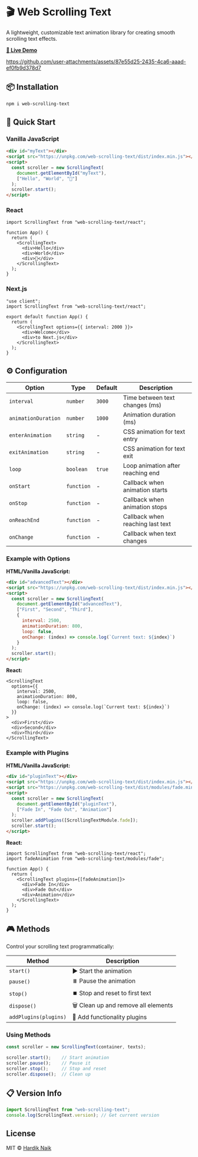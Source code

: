 # 🎬 Web Scrolling Text

A lightweight, customizable text animation library for creating smooth scrolling text effects.

**[🚀 Live Demo](https://mehardiknaik.github.io/web-scrolling-text/)**

https://github.com/user-attachments/assets/87e55d25-2435-4ca6-aaad-ef0fb9d378d7

## 📦 Installation

```bash
npm i web-scrolling-text
```

## 🚀 Quick Start

### Vanilla JavaScript
```html
<div id="myText"></div>
<script src="https://unpkg.com/web-scrolling-text/dist/index.min.js"></script>
<script>
  const scroller = new ScrollingText(
    document.getElementById("myText"), 
    ["Hello", "World", "👋"]
  );
  scroller.start();
</script>
```

### React
```tsx
import ScrollingText from "web-scrolling-text/react";

function App() {
  return (
    <ScrollingText>
      <div>Hello</div>
      <div>World</div>
      <div>👋</div>
    </ScrollingText>
  );
}
```

### Next.js
```tsx
"use client";
import ScrollingText from "web-scrolling-text/react";

export default function App() {
  return (
    <ScrollingText options={{ interval: 2000 }}>
      <div>Welcome</div>
      <div>to Next.js</div>
    </ScrollingText>
  );
}

```

## ⚙️ Configuration

| Option | Type | Default | Description |
|--------|------|---------|-------------|
| `interval` | `number` | `3000` | Time between text changes (ms) |
| `animationDuration` | `number` | `1000` | Animation duration (ms) |
| `enterAnimation` | `string` | - | CSS animation for text entry |
| `exitAnimation` | `string` | - | CSS animation for text exit |
| `loop` | `boolean` | `true` | Loop animation after reaching end |
| `onStart` | `function` | - | Callback when animation starts |
| `onStop` | `function` | - | Callback when animation stops |
| `onReachEnd` | `function` | - | Callback when reaching last text |
| `onChange` | `function` | - | Callback when text changes |

### Example with Options

**HTML/Vanilla JavaScript:**
```html
<div id="advancedText"></div>
<script src="https://unpkg.com/web-scrolling-text/dist/index.min.js"></script>
<script>
  const scroller = new ScrollingText(
    document.getElementById("advancedText"),
    ["First", "Second", "Third"],
    {
      interval: 2500,
      animationDuration: 800,
      loop: false,
      onChange: (index) => console.log(`Current text: ${index}`)
    }
  );
  scroller.start();
</script>
```

**React:**
```tsx
<ScrollingText 
  options={{
    interval: 2500,
    animationDuration: 800,
    loop: false,
    onChange: (index) => console.log(`Current text: ${index}`)
  }}
>
  <div>First</div>
  <div>Second</div>
  <div>Third</div>
</ScrollingText>
```

### Example with Plugins

**HTML/Vanilla JavaScript:**
```html
<div id="pluginText"></div>
<script src="https://unpkg.com/web-scrolling-text/dist/index.min.js"></script>
<script src="https://unpkg.com/web-scrolling-text/dist/modules/fade.min.js"></script>
<script>
  const scroller = new ScrollingText(
    document.getElementById("pluginText"),
    ["Fade In", "Fade Out", "Animation"]
  );
  scroller.addPlugins([ScrollingTextModule.fade]);
  scroller.start();
</script>
```

**React:**
```tsx
import ScrollingText from "web-scrolling-text/react";
import fadeAnimation from "web-scrolling-text/modules/fade";

function App() {
  return (
    <ScrollingText plugins={[fadeAnimation]}>
      <div>Fade In</div>
      <div>Fade Out</div>
      <div>Animation</div>
    </ScrollingText>
  );
}
```

## 🎮 Methods

Control your scrolling text programmatically:

| Method | Description |
|--------|-------------|
| `start()` | ▶️ Start the animation |
| `pause()` | ⏸️ Pause the animation |
| `stop()` | ⏹️ Stop and reset to first text |
| `dispose()` | 🗑️ Clean up and remove all elements |
| `addPlugins(plugins)` | 🔌 Add functionality plugins |

### Using Methods
```javascript
const scroller = new ScrollingText(container, texts);

scroller.start();    // Start animation
scroller.pause();    // Pause it
scroller.stop();     // Stop and reset
scroller.dispose();  // Clean up
```

## 📋 Version Info
```javascript
import ScrollingText from "web-scrolling-text";
console.log(ScrollingText.version); // Get current version
```

## License

MIT © [Hardik Naik](https://github.com/mehardiknaik)

